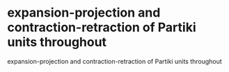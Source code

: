 # expansion-projection and contraction-retraction of Partiki units throughout

expansion-projection and contraction-retraction of Partiki units throughout